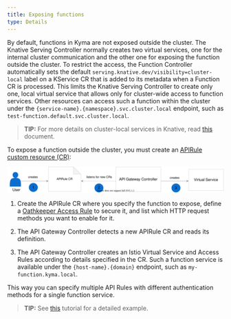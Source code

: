```yaml
---
title: Exposing functions
type: Details
---
```


By default, functions in Kyma are not exposed outside the cluster. The Knative Serving Controller normally creates two virtual services, one for the internal cluster communication and the other one for exposing the function outside the cluster. To restrict the access, the Function Controller automatically sets the default `serving.knative.dev/visibility=cluster-local` label on a KService CR that is added to its metadata when a Function CR is processed. This limits the Knative Serving Controller to create only one, local virtual service that allows only for cluster-wide access to function services. Other resources can access such a function within the cluster under the `{service-name}.{namespace}.svc.cluster.local` endpoint, such as `test-function.default.svc.cluster.local`.

> **TIP:** For more details on cluster-local services in Knative, read [this](https://knative.dev/docs/serving/cluster-local-route/) document.

To expose a function outside the cluster, you must create an [APIRule custom resource (CR)](/components/api-gateway-v2#custom-resource-api-rule):

![Expose a function service](./assets/api-rules.svg)

1. Create the APIRule CR where you specify the function to expose, define a [Oathkeeper Access Rule](/components/api-gateway-v2/#details-available-security-options) to secure it, and list which HTTP request methods you want to enable for it.

2. The API Gateway Controller detects a new APIRule CR and reads its definition.

3. The API Gateway Controller creates an Istio Virtual Service and Access Rules according to details specified in the CR. Such a function service is available under the `{host-name}.{domain}` endpoint, such as `my-function.kyma.local`.

This way you can specify multiple API Rules with different authentication methods for a single function service.

> **TIP:** See [this](#tutorials-expose-a-function-with-an-api-rule) tutorial for a detailed example.
